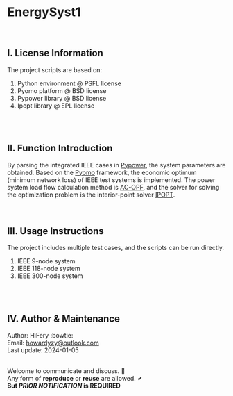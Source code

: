 # **EnergySyst1** 
<br>

## I. License Information

The project scripts are based on:
1. Python environment @ PSFL license <br>
2. Pyomo platform @ BSD license <br>
3. Pypower library @ BSD license <br>
4. Ipopt library @ EPL license <br>
<br>
<br>


## II. Function Introduction

By parsing the integrated IEEE cases in [Pypower](https://github.com/rwl/PYPOWER/tree/master), the system parameters are obtained. Based on the [Pyomo](https://www.pyomo.org/documentation) framework, the economic optimum (minimum network loss) of IEEE test systems is implemented. The power system load flow calculation method is [AC-OPF](https://www.youtube.com/watch?v=5MwNL2SuEaI&t=1238s&ab_channel=GurobiOptimization), and the solver for solving the optimization problem is the interior-point solver [IPOPT](https://pypi.org/project/ipopt/).<br>
<br>
<br>

## III. Usage Instructions

The project includes multiple test cases, and the scripts can be run directly.
1. IEEE 9-node system<br>
2. IEEE 118-node system<br>
3. IEEE 300-node system<br>
<br>
<br>

## IV. Author & Maintenance
  
Author: HiFery    :bowtie:  <br>
Email: howardyzy@outlook.com <br>
Last update: 2024-01-05
<br>
<br>

Welcome to communicate and discuss. :clap: <br> 
Any form of **reproduce**  or **reuse**  are allowed. ✔ <br>
**But _PRIOR NOTIFICATION_ is REQUIRED**